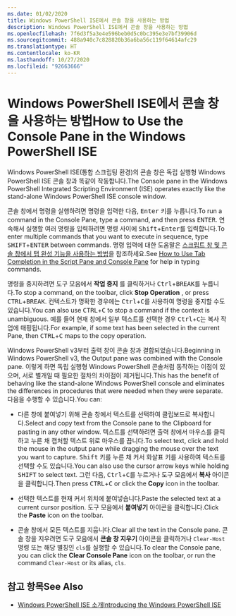 ```yaml
---
ms.date: 01/02/2020
title: Windows PowerShell ISE에서 콘솔 창을 사용하는 방법
description: Windows PowerShell ISE에서 콘솔 창을 사용하는 방법
ms.openlocfilehash: 7f6d3f5a3e4e596beb0d5c0bc395e3e7bf39906d
ms.sourcegitcommit: 488a940c7c828820b36a6ba56c119f64614afc29
ms.translationtype: HT
ms.contentlocale: ko-KR
ms.lasthandoff: 10/27/2020
ms.locfileid: "92663666"
---
```

# <a name="how-to-use-the-console-pane-in-the-windows-powershell-ise"></a><span data-ttu-id="43b0c-103">Windows PowerShell ISE에서 콘솔 창을 사용하는 방법</span><span class="sxs-lookup"><span data-stu-id="43b0c-103">How to Use the Console Pane in the Windows PowerShell ISE</span></span>

<span data-ttu-id="43b0c-104">Windows PowerShell ISE(통합 스크립팅 환경)의 콘솔 창은 독립 실행형 Windows PowerShell ISE 콘솔 창과 똑같이 작동합니다.</span><span class="sxs-lookup"><span data-stu-id="43b0c-104">The Console pane in the Windows PowerShell Integrated Scripting Environment (ISE) operates exactly like the stand-alone Windows PowerShell ISE console window.</span></span>

<span data-ttu-id="43b0c-105">콘솔 창에서 명령을 실행하려면 명령을 입력한 다음, <kbd>Enter</kbd> 키를 누릅니다.</span><span class="sxs-lookup"><span data-stu-id="43b0c-105">To run a command in the Console Pane, type a command, and then press <kbd>ENTER</kbd>.</span></span> <span data-ttu-id="43b0c-106">연속해서 실행할 여러 명령을 입력하려면 명령 사이에 <kbd>Shift</kbd>+<kbd>Enter</kbd>를 입력합니다.</span><span class="sxs-lookup"><span data-stu-id="43b0c-106">To enter multiple commands that you want to execute in sequence, type <kbd>SHIFT</kbd>+<kbd>ENTER</kbd> between commands.</span></span> <span data-ttu-id="43b0c-107">명령 입력에 대한 도움말은 [스크립트 창 및 콘솔 창에서 탭 완성 기능을 사용하는 방법](How-to-Use-Tab-Completion-in-the-Script-Pane-and-Console-Pane.md)을 참조하세요.</span><span class="sxs-lookup"><span data-stu-id="43b0c-107">See [How to Use Tab Completion in the Script Pane and Console Pane](How-to-Use-Tab-Completion-in-the-Script-Pane-and-Console-Pane.md) for help in typing commands.</span></span>

<span data-ttu-id="43b0c-108">명령을 중지하려면 도구 모음에서 **작업 중지** 를 클릭하거나 <kbd>Ctrl</kbd>+<kbd>BREAK</kbd>를 누릅니다.</span><span class="sxs-lookup"><span data-stu-id="43b0c-108">To stop a command, on the toolbar, click **Stop Operation** , or press <kbd>CTRL</kbd>+<kbd>BREAK</kbd>.</span></span> <span data-ttu-id="43b0c-109">컨텍스트가 명확한 경우에는 <kbd>Ctrl</kbd>+<kbd>C</kbd>를 사용하여 명령을 중지할 수도 있습니다.</span><span class="sxs-lookup"><span data-stu-id="43b0c-109">You can also use <kbd>CTRL</kbd>+<kbd>C</kbd> to stop a command if the context is unambiguous.</span></span> <span data-ttu-id="43b0c-110">예를 들어 현재 창에서 일부 텍스트를 선택한 경우 <kbd>Ctrl</kbd>+<kbd>C</kbd>는 복사 작업에 매핑됩니다.</span><span class="sxs-lookup"><span data-stu-id="43b0c-110">For example, if some text has been selected in the current Pane, then <kbd>CTRL</kbd>+<kbd>C</kbd> maps to the copy operation.</span></span>

<span data-ttu-id="43b0c-111">Windows PowerShell v3부터 출력 창이 콘솔 창과 결합되었습니다.</span><span class="sxs-lookup"><span data-stu-id="43b0c-111">Beginning in Windows PowerShell v3, the Output pane was combined with the Console pane.</span></span> <span data-ttu-id="43b0c-112">이렇게 하면 독립 실행형 Windows PowerShell 콘솔처럼 동작하는 이점이 있으며, 서로 별개일 때 필요한 절차의 차이점이 제거됩니다.</span><span class="sxs-lookup"><span data-stu-id="43b0c-112">This has the benefit of behaving like the stand-alone Windows PowerShell console and eliminates the differences in procedures that were needed when they were separate.</span></span> <span data-ttu-id="43b0c-113">다음을 수행할 수 있습니다.</span><span class="sxs-lookup"><span data-stu-id="43b0c-113">You can:</span></span>

- <span data-ttu-id="43b0c-114">다른 창에 붙여넣기 위해 콘솔 창에서 텍스트를 선택하여 클립보드로 복사합니다.</span><span class="sxs-lookup"><span data-stu-id="43b0c-114">Select and copy text from the Console pane to the Clipboard for pasting in any other window.</span></span> <span data-ttu-id="43b0c-115">텍스트를 선택하려면 출력 창에서 마우스를 클릭하고 누른 채 캡처할 텍스트 위로 마우스를 끕니다.</span><span class="sxs-lookup"><span data-stu-id="43b0c-115">To select text, click and hold the mouse in the output pane while dragging the mouse over the text you want to capture.</span></span> <span data-ttu-id="43b0c-116"><kbd>Shift</kbd> 키를 누른 채 커서 화살표 키를 사용하여 텍스트를 선택할 수도 있습니다.</span><span class="sxs-lookup"><span data-stu-id="43b0c-116">You can also use the cursor arrow keys while holding <kbd>SHIFT</kbd> to select text.</span></span> <span data-ttu-id="43b0c-117">그런 다음, <kbd>Ctrl</kbd>+<kbd>C</kbd>를 누르거나 도구 모음에서 **복사** 아이콘을 클릭합니다.</span><span class="sxs-lookup"><span data-stu-id="43b0c-117">Then press <kbd>CTRL</kbd>+<kbd>C</kbd> or click the **Copy** icon in the toolbar.</span></span>

- <span data-ttu-id="43b0c-118">선택한 텍스트를 현재 커서 위치에 붙여넣습니다.</span><span class="sxs-lookup"><span data-stu-id="43b0c-118">Paste the selected text at a current cursor position.</span></span> <span data-ttu-id="43b0c-119">도구 모음에서 **붙여넣기** 아이콘을 클릭합니다.</span><span class="sxs-lookup"><span data-stu-id="43b0c-119">Click the **Paste** icon on the toolbar.</span></span>

- <span data-ttu-id="43b0c-120">콘솔 창에서 모든 텍스트를 지웁니다.</span><span class="sxs-lookup"><span data-stu-id="43b0c-120">Clear all the text in the Console pane.</span></span> <span data-ttu-id="43b0c-121">콘솔 창을 지우려면 도구 모음에서 **콘솔 창 지우기** 아이콘을 클릭하거나 `Clear-Host` 명령 또는 해당 별칭인 `cls`를 실행할 수 있습니다.</span><span class="sxs-lookup"><span data-stu-id="43b0c-121">To clear the Console pane, you can click the **Clear Console Pane** icon on the toolbar, or run the command `Clear-Host` or its alias, `cls`.</span></span>

## <a name="see-also"></a><span data-ttu-id="43b0c-122">참고 항목</span><span class="sxs-lookup"><span data-stu-id="43b0c-122">See Also</span></span>

- [<span data-ttu-id="43b0c-123">Windows PowerShell ISE 소개</span><span class="sxs-lookup"><span data-stu-id="43b0c-123">Introducing the Windows PowerShell ISE</span></span>](Introducing-the-Windows-PowerShell-ISE.md)
